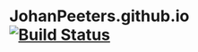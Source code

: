 # JohanPeeters.github.io [![Build Status](https://travis-ci.org/JohanPeeters/JohanPeeters.github.io.svg?branch=master)](https://travis-ci.org/JohanPeeters/JohanPeeters.github.io)
